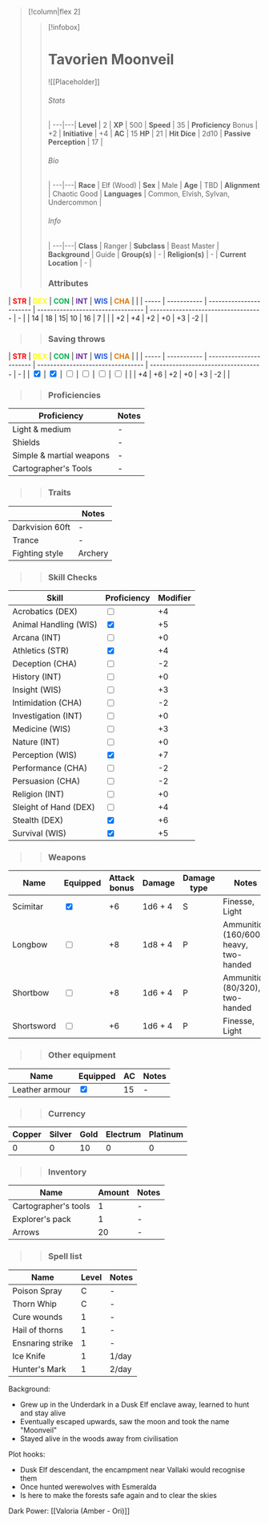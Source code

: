 >[!column|flex 2]
>> [!infobox]
>> # Tavorien Moonveil
>> ![[Placeholder]]
>> ###### Stats
>>  |
>> ---|---|
>> **Level** | 2 |
>> **XP** | 500 |
>> **Speed** | 35 |
>> **Proficiency** Bonus | +2 |
>> **Initiative** | +4 |
>> **AC** | 15
>> **HP** | 21 |
>> **Hit Dice** | 2d10  |
>> **Passive Perception** | 17 |
>>  
>> ###### Bio
>>   |
>> ---|---|
>> **Race** | Elf (Wood) |
>> **Sex** | Male |
>> **Age** | TBD |
>> **Alignment** | Chaotic Good |
>> **Languages** | Common, Elvish, Sylvan, Undercommon |
>> ###### Info
>>   |
>> ---|---|
>> **Class** | Ranger |
>> **Subclass** | Beast Master |
>> **Background** | Guide |
>> **Group(s)** | - |
>> **Religion(s)** | - |
>> **Current Location** | - |
>>
>> ### Attributes
| <font color="#ff0000">**STR**</font> | <font color="#ffff00">**DEX**</font> | <font color="#00b050">**CON**</font> | <font color="#7030a0">**INT**</font> | <font color="#245bdb">**WIS**</font> | <font color="#de7802">**CHA**</font> | |
| ----- | ----------- | ----------------------- | --------------------------------- | ----------------------------------- | - |
| 14 | 18 | 15| 10 | 16 | 7 | |
| +2 | +4 | +2  | +0 | +3 | -2 | |
>> ### Saving throws
| <font color="#ff0000">**STR**</font> | <font color="#ffff00">**DEX**</font> | <font color="#00b050">**CON**</font> | <font color="#7030a0">**INT**</font> | <font color="#245bdb">**WIS**</font> | <font color="#de7802">**CHA**</font> | |
| ----- | ----------- | ----------------------- | --------------------------------- | ----------------------------------- | - |
| <input type="checkbox" checked> | <input type="checkbox" checked> | <input type="checkbox" unchecked>  | <input type="checkbox" unchecked> | <input type="checkbox" unchecked> | <input type="checkbox" unchecked> | |
| +4 | +6 | +2 | +0 | +3 | -2 | |
>> ### Proficiencies
| Proficiency               | Notes |
| --------------------- | --------------------------------- | 
| Light & medium      | - |
| Shields      | - |
| Simple & martial weapons      | - |
| Cartographer's Tools     | - |
>> ### Traits
|                | Notes |
| --------------------- | --------------------------------- | 
| Darkvision 60ft      | - |
| Trance      | - |
| Fighting style     | Archery |
>> ### Skill Checks
| Skill               | Proficiency   | Modifier |
| --------------------- | --------------------------------- | --- |
| Acrobatics (DEX)      | <input type="checkbox" unchecked> | +4 |
| Animal Handling (WIS) | <input type="checkbox" checked> | +5 |
| Arcana (INT)          | <input type="checkbox" unchecked> | +0 |
| Athletics (STR)       | <input type="checkbox" checked> | +4 |
| Deception (CHA)       | <input type="checkbox" unchecked> | -2 |
| History (INT)         | <input type="checkbox" unchecked> | +0 |
| Insight (WIS)         | <input type="checkbox" unchecked>   | +3 |
| Intimidation (CHA)    | <input type="checkbox" unchecked> | -2 |
| Investigation (INT)   | <input type="checkbox" unchecked>   | +0 |
| Medicine (WIS)        | <input type="checkbox" unchecked> | +3 |
| Nature (INT)          | <input type="checkbox" unchecked> | +0 |
| Perception (WIS)      | <input type="checkbox" checked>   | +7 |
| Performance (CHA)     | <input type="checkbox" unchecked> | -2 |
| Persuasion (CHA)      | <input type="checkbox" unchecked> | -2 |
| Religion (INT)        | <input type="checkbox" unchecked> | +0 |
| Sleight of Hand (DEX) | <input type="checkbox" unchecked> | +4 |
| Stealth (DEX)         | <input type="checkbox" checked> | +6 |
| Survival (WIS)        | <input type="checkbox" checked> | +5 |
>>  ### Weapons
| Name         | Equipped         | Attack bonus         | Damage         | Damage type         | Notes         |
| -------------- | -------------- | ------------ | ---------------- | ---------------- | ---------------- |
| Scimitar | <input type="checkbox" checked> | +6 | 1d6 + 4 | S | Finesse, Light |
| Longbow | <input type="checkbox" unchecked> | +8 | 1d8 + 4 | P | Ammunition (160/600), heavy, two-handed |
| Shortbow | <input type="checkbox" unchecked> | +8 | 1d6 + 4 | P | Ammunition (80/320), two-handed |
| Shortsword | <input type="checkbox" unchecked> | +6 | 1d6 + 4 | P | Finesse, Light |
>>  ### Other equipment
| Name         | Equipped         | AC         | Notes         |
| -------------- | -------------- | ------------ | ---------------- |
| Leather armour | <input type="checkbox" checked> | 15 | - |
>>  ### Currency
| Copper         | Silver         | Gold         | Electrum         | Platinum         |
| -------------- | -------------- | ------------ | ---------------- | ---------------- |
| 0 | 0 | 10 | 0 | 0 |
>>  ### Inventory
| Name         | Amount         | Notes         |
| -------------- | -------------- | ------------ |
| Cartographer's tools | 1 | - |
| Explorer's pack | 1 | - |
| Arrows | 20 | - |
>>  ### Spell list
| Name         | Level         | Notes         |
| -------------- | -------------- | ------------ |
| Poison Spray | C | - |
| Thorn Whip | C | - |
| Cure wounds | 1 | - |
| Hail of thorns | 1 | - |
| Ensnaring strike | 1 | - |
| Ice Knife | 1 | 1/day |
| Hunter's Mark | 1 | 2/day |

Background:
- Grew up in the Underdark in a Dusk Elf enclave away, learned to hunt and stay alive
- Eventually escaped upwards, saw the moon and took the name "Moonveil"
- Stayed alive in the woods away from civilisation

Plot hooks:
- Dusk Elf descendant, the encampment near Vallaki would recognise them
- Once hunted werewolves with Esmeralda
- Is here to make the forests safe again and to clear the skies

Dark Power: [[Valoria (Amber - Ori)]]